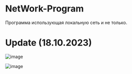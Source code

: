 # NetWork-Program
Программа использующая локальную сеть и не только.
# Update (18.10.2023)
![image](https://github.com/Gollandskiy/NetWork-Program/assets/126692933/5282d626-4e84-47f5-a175-9feef924af65)

![image](https://github.com/Gollandskiy/NetWork-Program/assets/126692933/7c8f7280-8faf-43b0-987d-311f9716f145)



